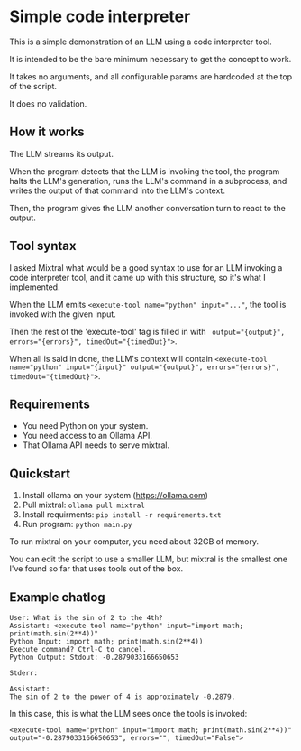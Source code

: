 # Simple code interpreter

This is a simple demonstration of an LLM using a code interpreter tool.

It is intended to be the bare minimum necessary to get the concept to work.

It takes no arguments, and all configurable params are hardcoded at the top of the script.

It does no validation.

## How it works

The LLM streams its output.

When the program detects that the LLM is invoking the tool, the program halts the LLM's generation, runs the LLM's command in a subprocess, and writes the output of that command into the LLM's context.

Then, the program gives the LLM another conversation turn to react to the output.

## Tool syntax

I asked Mixtral what would be a good syntax to use for an LLM invoking a code interpreter tool, and it came up with this structure, so it's what I implemented.

When the LLM emits `<execute-tool name="python" input="..."`, the tool is invoked with the given input.

Then the rest of the 'execute-tool' tag is filled in with ` output="{output}", errors="{errors}", timedOut="{timedOut}">`.

When all is said in done, the LLM's context will contain `<execute-tool name="python" input="{input}" output="{output}", errors="{errors}", timedOut="{timedOut}">`.

## Requirements

* You need Python on your system.
* You need access to an Ollama API.
* That Ollama API needs to serve mixtral.

## Quickstart

1. Install ollama on your system (https://ollama.com)
2. Pull mixtral: `ollama pull mixtral`
3. Install requirments: `pip install -r requirements.txt`
4. Run program: `python main.py`

To run mixtral on your computer, you need about 32GB of memory.

You can edit the script to use a smaller LLM, but mixtral is the smallest one I've found so far that uses tools out of the box.

## Example chatlog

```
User: What is the sin of 2 to the 4th?
Assistant: <execute-tool name="python" input="import math; print(math.sin(2**4))"
Python Input: import math; print(math.sin(2**4))
Execute command? Ctrl-C to cancel.
Python Output: Stdout: -0.2879033166650653

Stderr:

Assistant:
The sin of 2 to the power of 4 is approximately -0.2879.
```
In this case, this is what the LLM sees once the tools is invoked:

`<execute-tool name="python" input="import math; print(math.sin(2**4))" output="-0.2879033166650653", errors="", timedOut="False">`

